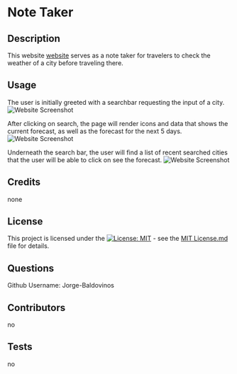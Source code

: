 # Note Taker

## Description
This website [website](https://jorge-baldovinos.github.io/Two-Page-Blog/index.html) serves as a note taker for travelers to check the weather of a city before traveling there.

## Usage

The user is initially greeted with a searchbar requesting the input of a city.
![Website Screenshot](assets/images/website-screenshot.png)

After clicking on search, the page will render icons and data that shows the current forecast, as well as the forecast for the next 5 days.
![Website Screenshot](assets/images/website-screenshot2.png)

Underneath the search bar, the user will find a list of recent searched cities that the user will be able to click on see the forecast.
![Website Screenshot](assets/images/website-screenshot3.png)

## Credits
none

## License
This project is licensed under the [![License: MIT](https://img.shields.io/badge/License-MIT-yellow.svg)](https://opensource.org/licenses/MIT) - see the [MIT License.md](https://opensource.org/licenses/MIT) file for details.

## Questions
Github Username: Jorge-Baldovinos


## Contributors
no

## Tests
no